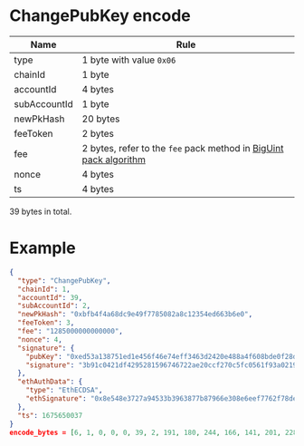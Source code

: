 
# ChangePubKey encode

| Name         | Rule                                                                                         |
| ------------ |----------------------------------------------------------------------------------------------|
| type         | 1 byte with value `0x06`                                                                     |
| chainId      | 1 byte                                                                                       |
| accountId    | 4 bytes                                                                                      |
| subAccountId | 1 byte                                                                                       |
| newPkHash    | 20 bytes                                                                                     |
| feeToken     | 2 bytes                                                                                      |
| fee          | 2 bytes, refer to the `fee` pack method in [BigUint pack algorithm](#BigUint-pack-algorithm) |
| nonce        | 4 bytes                                                                                      |
| ts           | 4 bytes                                                                                      |

39 bytes in total.

# Example

```json
{
  "type": "ChangePubKey",
  "chainId": 1,
  "accountId": 39,
  "subAccountId": 2,
  "newPkHash": "0xbfb4f4a68dc9e49f7785082a8c12354ed663b6e0",
  "feeToken": 3,
  "fee": "1285000000000000",
  "nonce": 4,
  "signature": {
    "pubKey": "0xed53a138751ed1e456f46e74eff3463d2420e488a4f608bde0f28d13c7104d29",
    "signature": "3b91c0421df4295281596746722ae20ccf270c5fc0561f93a0219db1faea6518f033e778dd552f90a9a6afd06427428b2ac4ea6f6893a3f162b32683d1108a02"
  },
  "ethAuthData": {
    "type": "EthECDSA",
    "ethSignature": "0x8e548e3727a94533b3963877b87966e308e6eef7762f78de567ff14b4e0e87780d37a845501ffd2cdbc7d6f0d620c14589212761f1637ea8214b0b6bac10aa9b1b"
  },
  "ts": 1675650037
}
encode_bytes = [6, 1, 0, 0, 0, 39, 2, 191, 180, 244, 166, 141, 201, 228, 159, 119, 133, 8, 42, 140, 18, 53, 78, 214, 99, 182, 224, 0, 3, 160, 172, 0, 0, 0, 4, 99, 224, 99, 245]
```
